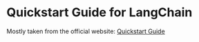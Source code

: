 # Quickstart Guide for LangChain


Mostly taken from the official website: [Quickstart Guide](https://python.langchain.com/docs/get_started/quickstart)